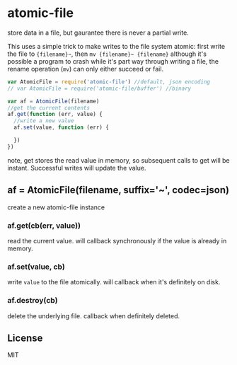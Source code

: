 # atomic-file

store data in a file, but gaurantee there is never a partial write.

This uses a simple trick to make writes to the file system atomic:
first write the file to `{filename}~`, then `mv {filename}~ {filename}`
although it's possible a program to crash while it's part way through writing a file,
the rename operation (`mv`) can only either succeed or fail.

``` js
var AtomicFile = require('atomic-file') //default, json encoding
// var AtomicFile = require('atomic-file/buffer') //binary

var af = AtomicFile(filename)
//get the current contents
af.get(function (err, value) {
  //write a new value
  af.set(value, function (err) {

  })
})
```

note, get stores the read value in memory, so subsequent
calls to get will be instant. Successful writes will update the value.

## af = AtomicFile(filename, suffix='~', codec=json)

create a new atomic-file instance

### af.get(cb(err, value))

read the current value. will callback synchronously if the value
is already in memory.

### af.set(value, cb)

write `value` to the file atomically. will callback when it's
definitely on disk.

### af.destroy(cb)

delete the underlying file. callback when definitely deleted.

## License

MIT


